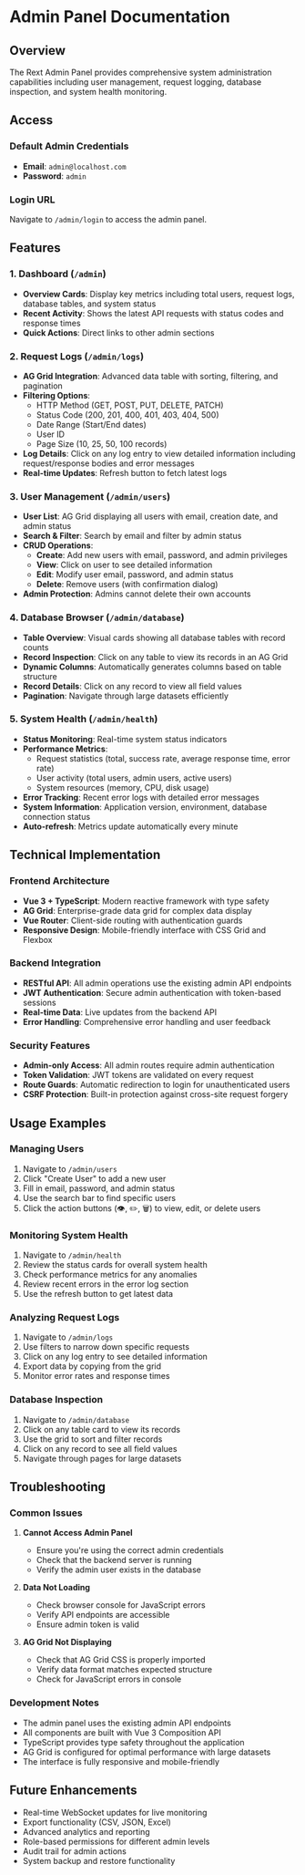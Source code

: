 # Admin Panel Documentation

## Overview

The Rext Admin Panel provides comprehensive system administration capabilities including user management, request logging, database inspection, and system health monitoring.

## Access

### Default Admin Credentials
- **Email**: `admin@localhost.com`
- **Password**: `admin`

### Login URL
Navigate to `/admin/login` to access the admin panel.

## Features

### 1. Dashboard (`/admin`)
- **Overview Cards**: Display key metrics including total users, request logs, database tables, and system status
- **Recent Activity**: Shows the latest API requests with status codes and response times
- **Quick Actions**: Direct links to other admin sections

### 2. Request Logs (`/admin/logs`)
- **AG Grid Integration**: Advanced data table with sorting, filtering, and pagination
- **Filtering Options**:
  - HTTP Method (GET, POST, PUT, DELETE, PATCH)
  - Status Code (200, 201, 400, 401, 403, 404, 500)
  - Date Range (Start/End dates)
  - User ID
  - Page Size (10, 25, 50, 100 records)
- **Log Details**: Click on any log entry to view detailed information including request/response bodies and error messages
- **Real-time Updates**: Refresh button to fetch latest logs

### 3. User Management (`/admin/users`)
- **User List**: AG Grid displaying all users with email, creation date, and admin status
- **Search & Filter**: Search by email and filter by admin status
- **CRUD Operations**:
  - **Create**: Add new users with email, password, and admin privileges
  - **View**: Click on user to see detailed information
  - **Edit**: Modify user email, password, and admin status
  - **Delete**: Remove users (with confirmation dialog)
- **Admin Protection**: Admins cannot delete their own accounts

### 4. Database Browser (`/admin/database`)
- **Table Overview**: Visual cards showing all database tables with record counts
- **Record Inspection**: Click on any table to view its records in an AG Grid
- **Dynamic Columns**: Automatically generates columns based on table structure
- **Record Details**: Click on any record to view all field values
- **Pagination**: Navigate through large datasets efficiently

### 5. System Health (`/admin/health`)
- **Status Monitoring**: Real-time system status indicators
- **Performance Metrics**:
  - Request statistics (total, success rate, average response time, error rate)
  - User activity (total users, admin users, active users)
  - System resources (memory, CPU, disk usage)
- **Error Tracking**: Recent error logs with detailed error messages
- **System Information**: Application version, environment, database connection status
- **Auto-refresh**: Metrics update automatically every minute

## Technical Implementation

### Frontend Architecture
- **Vue 3 + TypeScript**: Modern reactive framework with type safety
- **AG Grid**: Enterprise-grade data grid for complex data display
- **Vue Router**: Client-side routing with authentication guards
- **Responsive Design**: Mobile-friendly interface with CSS Grid and Flexbox

### Backend Integration
- **RESTful API**: All admin operations use the existing admin API endpoints
- **JWT Authentication**: Secure admin authentication with token-based sessions
- **Real-time Data**: Live updates from the backend API
- **Error Handling**: Comprehensive error handling and user feedback

### Security Features
- **Admin-only Access**: All admin routes require admin authentication
- **Token Validation**: JWT tokens are validated on every request
- **Route Guards**: Automatic redirection to login for unauthenticated users
- **CSRF Protection**: Built-in protection against cross-site request forgery

## Usage Examples

### Managing Users
1. Navigate to `/admin/users`
2. Click "Create User" to add a new user
3. Fill in email, password, and admin status
4. Use the search bar to find specific users
5. Click the action buttons (👁️, ✏️, 🗑️) to view, edit, or delete users

### Monitoring System Health
1. Navigate to `/admin/health`
2. Review the status cards for overall system health
3. Check performance metrics for any anomalies
4. Review recent errors in the error log section
5. Use the refresh button to get latest data

### Analyzing Request Logs
1. Navigate to `/admin/logs`
2. Use filters to narrow down specific requests
3. Click on any log entry to see detailed information
4. Export data by copying from the grid
5. Monitor error rates and response times

### Database Inspection
1. Navigate to `/admin/database`
2. Click on any table card to view its records
3. Use the grid to sort and filter records
4. Click on any record to see all field values
5. Navigate through pages for large datasets

## Troubleshooting

### Common Issues

1. **Cannot Access Admin Panel**
   - Ensure you're using the correct admin credentials
   - Check that the backend server is running
   - Verify the admin user exists in the database

2. **Data Not Loading**
   - Check browser console for JavaScript errors
   - Verify API endpoints are accessible
   - Ensure admin token is valid

3. **AG Grid Not Displaying**
   - Check that AG Grid CSS is properly imported
   - Verify data format matches expected structure
   - Check for JavaScript errors in console

### Development Notes

- The admin panel uses the existing admin API endpoints
- All components are built with Vue 3 Composition API
- TypeScript provides type safety throughout the application
- AG Grid is configured for optimal performance with large datasets
- The interface is fully responsive and mobile-friendly

## Future Enhancements

- Real-time WebSocket updates for live monitoring
- Export functionality (CSV, JSON, Excel)
- Advanced analytics and reporting
- Role-based permissions for different admin levels
- Audit trail for admin actions
- System backup and restore functionality 